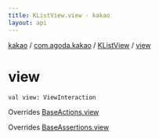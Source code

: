 ```yaml
---
title: KListView.view - kakao
layout: api
---
```


<div class='api-docs-breadcrumbs'><a href="../../index.html">kakao</a> / <a href="../index.html">com.agoda.kakao</a> / <a href="index.html">KListView</a> / <a href=".">view</a></div>

# view

<div class="signature"><code><span class="keyword">val </span><span class="identifier">view</span><span class="symbol">: </span><span class="identifier">ViewInteraction</span></code></div>

Overrides <a href="../-base-actions/view.html">BaseActions.view</a>

Overrides <a href="../-base-assertions/view.html">BaseAssertions.view</a>

